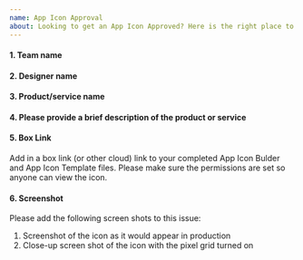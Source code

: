 ```yaml
---
name: App Icon Approval
about: Looking to get an App Icon Approved? Here is the right place to submit.
---
```


<!-- Please fill out all the sections below and format the issue title as `App icon approval: icon name`. -->

#### 1. Team name

#### 2. Designer name

#### 3. Product/service name

#### 4. Please provide a brief description of the product or service

#### 5. Box Link

Add in a box link (or other cloud) link to your completed App Icon Bulder and App Icon Template files. Please make sure the permissions are set so anyone can view the icon.

#### 6. Screenshot

Please add the following screen shots to this issue:

1.  Screenshot of the icon as it would appear in production
2.  Close-up screen shot of the icon with the pixel grid turned on
